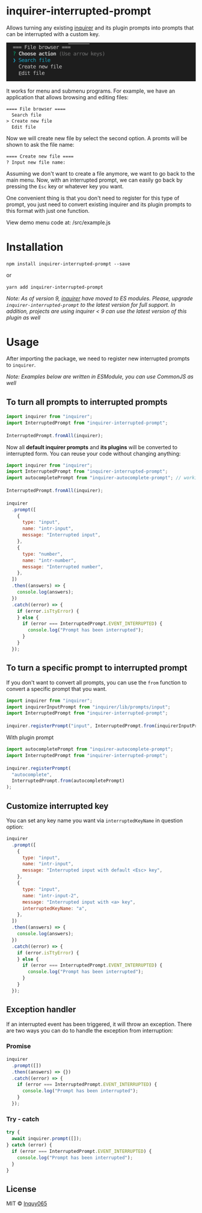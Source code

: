 # inquirer-interrupted-prompt

Allows turning any existing [inquirer](https://github.com/SBoudrias/Inquirer.js) and its plugin prompts into prompts that can be interrupted with a custom key.

![Menu demo](https://raw.githubusercontent.com/lnquy065/inquirer-interrupted-prompt/master/readme/demo-menu.gif)

It works for menu and submenu programs. For example, we have an application that allows browsing and editing files:

```
==== File browser ====
  Search file
> Create new file
  Edit file
```

Now we will create new file by select the second option. A promts will be shown to ask the file name:

```
==== Create new file ====
? Input new file name:
```

Assuming we don't want to create a file anymore, we want to go back to the main menu. Now, with an interrupted prompt, we can easily go back by pressing the `Esc` key or whatever key you want.

One convenient thing is that you don't need to register for this type of prompt, you just need to convert existing inquirer and its plugin prompts to this format with just one function.

View demo menu code at: /src/example.js

# Installation

`npm install inquirer-interrupted-prompt --save`

or

`yarn add inquirer-interrupted-prompt`

_Note: As of version 9, [inquirer](https://github.com/SBoudrias/Inquirer.js) have moved to ES modules. Please, upgrade `inquirer-interrupted-prompt` to the latest version for full support. In addition, projects are using inquirer < 9 can use the latest version of this plugin as well_

# Usage

After importing the package, we need to register new interrupted prompts to `inquirer`.

_Note: Examples below are written in ESModule, you can use CommonJS as well_

## To turn all prompts to interrupted prompts

```javascript
import inquirer from "inquirer";
import InterruptedPrompt from "inquirer-interrupted-prompt";

InterruptedPrompt.fromAll(inquirer);
```

Now all **default inquirer prompts** and **its plugins** will be converted to interrupted form. You can reuse your code without changing anything:

```javascript
import inquirer from "inquirer";
import InterruptedPrompt from "inquirer-interrupted-prompt";
import autocompletePrompt from "inquirer-autocomplete-prompt"; // working with plugin as well

InterruptedPrompt.fromAll(inquirer);

inquirer
  .prompt([
    {
      type: "input",
      name: "intr-input",
      message: "Interrupted input",
    },
    {
      type: "number",
      name: "intr-number",
      message: "Interrupted number",
    },
  ])
  .then((answers) => {
    console.log(answers);
  })
  .catch((error) => {
    if (error.isTtyError) {
    } else {
      if (error === InterruptedPrompt.EVENT_INTERRUPTED) {
        console.log("Prompt has been interrupted");
      }
    }
  });
```

## To turn a specific prompt to interrupted prompt

If you don't want to convert all prompts, you can use the `from` function to convert a specific prompt that you want.

```javascript
import inquirer from "inquirer";
import inquirerInputPrompt from "inquirer/lib/prompts/input";
import InterruptedPrompt from "inquirer-interrupted-prompt";

inquirer.registerPrompt("input", InterruptedPrompt.from(inquirerInputPrompt));
```

With plugin prompt

```javascript
import autocompletePrompt from "inquirer-autocomplete-prompt";
import InterruptedPrompt from "inquirer-interrupted-prompt";

inquirer.registerPrompt(
  "autocomplete",
  InterruptedPrompt.from(autocompletePrompt)
);
```

## Customize interrupted key

You can set any key name you want via `interruptedKeyName` in question option:

```javascript
inquirer
  .prompt([
    {
      type: "input",
      name: "intr-input",
      message: "Interrupted input with default <Esc> key",
    },
    {
      type: "input",
      name: "intr-input-2",
      message: "Interrupted input with <a> key",
      interruptedKeyName: "a",
    },
  ])
  .then((answers) => {
    console.log(answers);
  })
  .catch((error) => {
    if (error.isTtyError) {
    } else {
      if (error === InterruptedPrompt.EVENT_INTERRUPTED) {
        console.log("Prompt has been interrupted");
      }
    }
  });
```

## Exception handler

If an interrupted event has been triggered, it will throw an exception. There are two ways you can do to handle the exception from interruption:

### Promise

```javascript
inquirer
  .prompt([])
  .then((answers) => {})
  .catch((error) => {
    if (error === InterruptedPrompt.EVENT_INTERRUPTED) {
      console.log("Prompt has been interrupted");
    }
  });
```

### Try - catch

```javascript
try {
  await inquirer.prompt([]);
} catch (error) {
  if (error === InterruptedPrompt.EVENT_INTERRUPTED) {
    console.log("Prompt has been interrupted");
  }
}
```

## License

MIT © [lnquy065](https://github.com/lnquy065)
